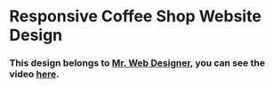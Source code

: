# Responsive Coffee Shop Website Design
### This design belongs to [Mr. Web Designer](https://www.youtube.com/@MrWebDesignerAnas), you can see the video [here](https://youtu.be/52sKmRsk7xU).
